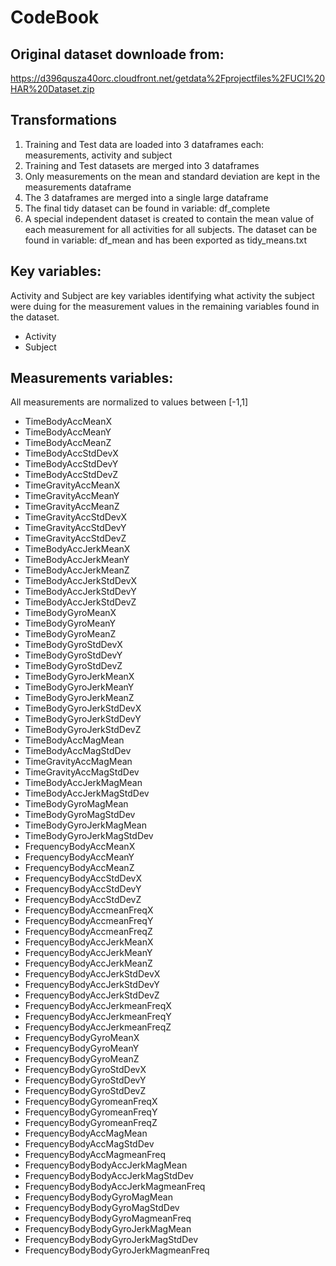 # CodeBook

## Original dataset downloade from:
https://d396qusza40orc.cloudfront.net/getdata%2Fprojectfiles%2FUCI%20HAR%20Dataset.zip

## Transformations
1. Training and Test data are loaded into 3 dataframes each: measurements, activity and subject
2. Training and Test datasets are merged into 3 dataframes
3. Only measurements on the mean and standard deviation are kept in the measurements dataframe
4. The 3 dataframes are merged into a single large dataframe
5. The final tidy dataset can be found in variable: df_complete
6. A special independent dataset is created to contain the mean value of each measurement for all activities for all subjects. The dataset can be found in variable: df_mean and has been exported as tidy_means.txt

## Key variables:
Activity and Subject are key variables identifying what activity the subject were duing for the measurement values in the remaining variables found in the dataset.
* Activity
* Subject

## Measurements variables:
All measurements are normalized to values between [-1,1]
* TimeBodyAccMeanX                      
* TimeBodyAccMeanY                      
* TimeBodyAccMeanZ                   
* TimeBodyAccStdDevX                    
* TimeBodyAccStdDevY                    
* TimeBodyAccStdDevZ                   
* TimeGravityAccMeanX                   
* TimeGravityAccMeanY                   
* TimeGravityAccMeanZ                  
* TimeGravityAccStdDevX                 
* TimeGravityAccStdDevY                 
* TimeGravityAccStdDevZ                 
* TimeBodyAccJerkMeanX                  
* TimeBodyAccJerkMeanY                  
* TimeBodyAccJerkMeanZ                  
* TimeBodyAccJerkStdDevX                
* TimeBodyAccJerkStdDevY                
* TimeBodyAccJerkStdDevZ                
* TimeBodyGyroMeanX                     
* TimeBodyGyroMeanY                     
* TimeBodyGyroMeanZ                    
* TimeBodyGyroStdDevX                   
* TimeBodyGyroStdDevY                   
* TimeBodyGyroStdDevZ                  
* TimeBodyGyroJerkMeanX                 
* TimeBodyGyroJerkMeanY                 
* TimeBodyGyroJerkMeanZ                
* TimeBodyGyroJerkStdDevX               
* TimeBodyGyroJerkStdDevY               
* TimeBodyGyroJerkStdDevZ               
* TimeBodyAccMagMean                   
* TimeBodyAccMagStdDev                  
* TimeGravityAccMagMean                
* TimeGravityAccMagStdDev               
* TimeBodyAccJerkMagMean               
* TimeBodyAccJerkMagStdDev              
* TimeBodyGyroMagMean                  
* TimeBodyGyroMagStdDev                
* TimeBodyGyroJerkMagMean              
* TimeBodyGyroJerkMagStdDev             
* FrequencyBodyAccMeanX                 
* FrequencyBodyAccMeanY                 
* FrequencyBodyAccMeanZ                
* FrequencyBodyAccStdDevX               
* FrequencyBodyAccStdDevY               
* FrequencyBodyAccStdDevZ            
* FrequencyBodyAccmeanFreqX           
* FrequencyBodyAccmeanFreqY           
* FrequencyBodyAccmeanFreqZ           
* FrequencyBodyAccJerkMeanX             
* FrequencyBodyAccJerkMeanY             
* FrequencyBodyAccJerkMeanZ            
* FrequencyBodyAccJerkStdDevX
* FrequencyBodyAccJerkStdDevY           
* FrequencyBodyAccJerkStdDevZ        
* FrequencyBodyAccJerkmeanFreqX       
* FrequencyBodyAccJerkmeanFreqY       
* FrequencyBodyAccJerkmeanFreqZ
* FrequencyBodyGyroMeanX                
* FrequencyBodyGyroMeanY                
* FrequencyBodyGyroMeanZ               
* FrequencyBodyGyroStdDevX              
* FrequencyBodyGyroStdDevY              
* FrequencyBodyGyroStdDevZ           
* FrequencyBodyGyromeanFreqX          
* FrequencyBodyGyromeanFreqY          
* FrequencyBodyGyromeanFreqZ         
* FrequencyBodyAccMagMean              
* FrequencyBodyAccMagStdDev          
* FrequencyBodyAccMagmeanFreq        
* FrequencyBodyBodyAccJerkMagMean      
* FrequencyBodyBodyAccJerkMagStdDev  
* FrequencyBodyBodyAccJerkMagmeanFreq
* FrequencyBodyBodyGyroMagMean         
* FrequencyBodyBodyGyroMagStdDev       
* FrequencyBodyBodyGyroMagmeanFreq    
* FrequencyBodyBodyGyroJerkMagMean    
* FrequencyBodyBodyGyroJerkMagStdDev 
* FrequencyBodyBodyGyroJerkMagmeanFreq

